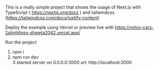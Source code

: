 This is a really simple project that shows the usage of Next.js with TypeScript ( https://nextjs.org/docs )
and tailwindcss (https://tailwindcss.com/docs/justify-content)

Deploy the example using Vercel or preview live with https://volvo-cars-2ahnh6qsx-shweta2042.vercel.app/

Run the project
1. npm i
2. npm run dev  
3  started server on 0.0.0.0:3000
   url: http://localhost:3000